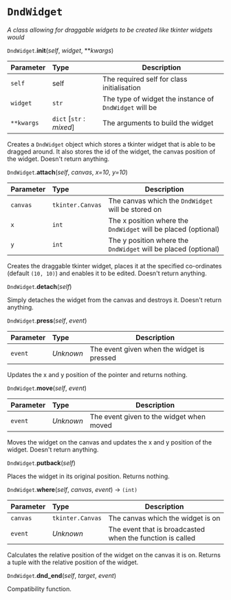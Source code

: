 # `DndWidget`
*A class allowing for draggable widgets to be created like tkinter widgets would*

`DndWidget`.**__init__**(*self*, *widget*, ***kwargs*)

|Parameter|Type|Description|
|:--------|:---|-----------|
|`self`|self|The required self for class initialisation|
|`widget`|`str`|The type of widget the instance of `DndWidget` will be|
|`**kwargs`|`dict` [`str` : *mixed*]|The arguments to build the widget|

Creates a `DndWidget` object which stores a tkinter widget that is able to be dragged around. It also stores the id of the widget, the canvas position of the widget. Doesn't return anything.

`DndWidget`.**attach**(*self*, *canvas*, *x=10*, *y=10*)

|Parameter|Type|Description|
|:--------|:---|-----------|
|`canvas`|`tkinter.Canvas`| The canvas which the `DndWidget` will be stored on|
|`x`|`int`|The x position where the `DndWidget` will be placed (optional)|
|`y`|`int`|The y position where the `DndWidget` will be placed (optional)|

Creates the draggable tkinter widget, places it at the specified co-ordinates (default `(10, 10)`) and enables it to be edited. Doesn't return anything.

`DndWidget`.**detach**(*self*)

Simply detaches the widget from the canvas and destroys it. Doesn't return anything.

`DndWidget`.**press**(*self*, *event*)

|Parameter|Type|Description|
|:--------|:---|-----------|
|`event`|*Unknown*|The event given when the widget is pressed|

Updates the x and y position of the pointer and returns nothing.

`DndWidget`.**move**(*self*, *event*)

|Parameter|Type|Description|
|:--------|:---|-----------|
|`event`|*Unknown*|The event given to the widget when moved|

Moves the widget on the canvas and updates the x and y position of the widget. Doesn't return anything.

`DndWidget`.**putback**(*self*)

Places the widget in its original position. Returns nothing.

`DndWidget`.**where**(*self*, *canvas*, *event*) -> `(int)`

|Parameter|Type|Description|
|:--------|:---|-----------|
|`canvas`|`tkinter.Canvas`|The canvas which the widget is on|
|`event`|*Unknown*|The event that is broadcasted when the function is called|

Calculates the relative position of the widget on the canvas it is on. Returns a tuple with the relative position of the widget.

`DndWidget`.**dnd_end**(*self*, *target*, *event*)

Compatibility function.
